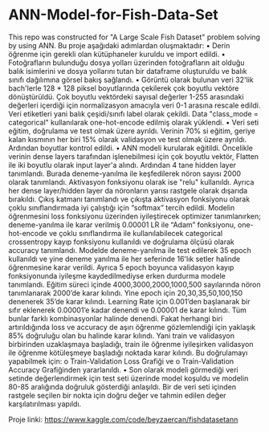 # ANN-Model-for-Fish-Data-Set
This repo was constructed for "A Large Scale Fish Dataset" problem solving by using ANN.
Bu proje aşağıdaki adımlardan oluşmaktadır:
•	Derin öğrenme için gerekli olan kütüphaneler kuruldu ve import edildi.
•	Fotoğrafların bulunduğu dosya yolları üzerinden fotoğrafların ait olduğu balık isimlerini ve dosya yollarını tutan bir dataframe oluşturuldu ve balık sınıfı dağılımına görsel bakış sağlandı.
•	Görüntü olarak bulunan veri 32'lik bach'lerle 128 * 128 piksel boyutlarında çekilerek çok boyutlu vektöre dönüştürüldü. Çok boyutlu vektördeki sayısal değerler 1-255 arasındaki değerleri içerdiği için normalizasyon amacıyla veri 0-1 arasına rescale edildi. Veri etiketleri yani balık çeşidi/sınıfı label olarak çekildi. Data "class_mode = categorical" kullanılarak one-hot-encode edilmiş olarak yüklendi.
•	Veri seti eğitim, doğrulama ve test olmak üzere ayrıldı. Verinin 70% si eğitim, geriye kalan kısmının her biri 15% olarak validasyon ve test olmak üzere ayrıldı. Ardından boyutlar kontrol edildi.
•	ANN modeli kurularak eğitildi. Öncelikle verinin dense layers tarafından işlenebilmesi için çok boyutlu vektör, Flatten ile iki boyutlu olarak input layer'a alındı. Ardından 4 tane hidden layer tanımlandı. Burada deneme-yanılma ile keşfedilerek nöron sayısı 2000 olarak tanımlandı. Aktivasyon fonksiyonu olarak ise "relu" kullanıldı. Ayrıca her dense layer/hidden layer da nöronların yarısı rastgele olarak dışarıda bırakıldı. Çıkış katmanı tanımlandı ve çıkışta aktivasyon fonksiyonu olarak çoklu sınıflandırmada iyi çalıştığı için “softmax” tercih edildi. Modelin öğrenmesini loss fonksiyonu üzerinden iyileştirecek optimizer tanımlanırken; deneme-yanılma ile karar verilmiş 0.00001 LR ile “Adam” fonksiyonu, one-hot-encode ve çoklu sınıflandırma ile kullanılabilecek categorical crossentropy kayıp fonksiyonu kullanıldı ve doğrulama ölçüsü olarak accuracy tanımlandı. Modelde deneme-yanılma ile test edilerek 35 epoch kullanıldı ve yine deneme yanılma ile her seferinde 16'lık setler halinde öğrenmesine karar verildi. Ayrıca 5 epoch boyunca validasyon kayıp fonksiyonunda iyileşme kaydedilmediyse erken durdurma modele tanımlandı. Eğitim süreci içinde 4000,3000,2000,1000,500 sayılarında nöron tanımlanarak 2000’de karar kılındı. Yine epoch için 20,30,35,50,100,150 denenerek 35’de karar kılındı. Learning Rate için 0.001’den başlanarak bir sıfır eklenerek 0.00001’e kadar denendi ve 0.00001 de karar kılındı. Tüm bunlar farklı kombinasyonlar halinde denendi. Fakat herhangi biri artırıldığında loss ve accuracy de aşırı öğrenme gözlemlendiği için yaklaşık 85% doğruluğu olan bu halinde karar kılındı. Yani train ve validasyon birbirinden uzaklaşmaya başladığı, train ile öğrenme iyileşirken validasyon ile öğrenme kötüleşmeye başladığı noktada karar kılındı. Bu doğrulamayı yapabilmek için:
o	Train-Validation Loss Grafiği ve
o	Train-Validation Accuracy Grafiğinden yararlanıldı.
•	Son olarak modeli görmediği veri setinde değerlendirmek için test seti üzerinde model koşuldu ve modelin 80-85 aralığında doğruluk gösterdiği anlaşıldı. Bir de veri seti içinden rastgele seçilen bir nokta için doğru değer ve tahmin edilen değer karşılatırılması yapıldı.

Proje linki: https://www.kaggle.com/code/beyzaercan/fishdatasetann
